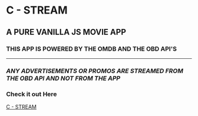 # C - STREAM

## A PURE VANILLA JS MOVIE APP

### THIS APP IS POWERED BY THE OMDB AND THE OBD API'S

---

### _ANY ADVERTISEMENTS OR PROMOS ARE STREAMED FROM THE OBD API AND NOT FROM THE APP_
### Check it out Here
[C - STREAM](https://c-stream.tk/?#)
